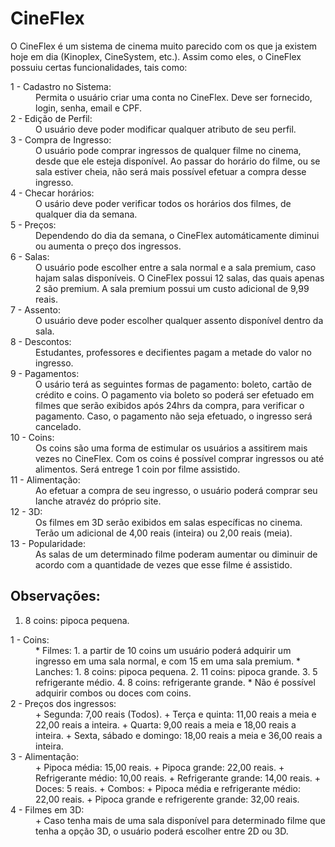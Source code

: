 # CineFlex

<p>
  O CineFlex é um sistema de cinema muito parecido com os que ja existem hoje em dia (Kinoplex, CineSystem, etc.).
  Assim como eles, o CineFlex possuiu certas funcionalidades, tais como:
</p>

<dl>
  <dt> 1 - Cadastro no Sistema: </dt>
  <dd> 
    Permita o usuário criar uma conta no CineFlex. Deve ser fornecido, login, senha, email e CPF.
  </dd>
  
  <dt> 2 - Edição de Perfil: </dt>
  <dd> 
    O usuário deve poder modificar qualquer atributo de seu perfil.
  </dd>
  
  <dt> 3 - Compra de Ingresso: </dt>
  <dd> 
    O usuário pode comprar ingressos de qualquer filme no cinema, desde que ele esteja disponível.
    Ao passar do horário do filme, ou se sala estiver cheia, não será mais possível efetuar a compra desse ingresso.
  </dd>
  
  <dt> 4 - Checar horários: </dt>
  <dd> 
    O usário deve poder verificar todos os horários dos filmes, de qualquer dia da semana.
  </dd>
  
  <dt> 5 - Preços: </dt>
  <dd> 
    Dependendo do dia da semana, o CineFlex automáticamente diminui ou aumenta o preço dos ingressos.
  </dd>
  
  <dt> 6 - Salas: </dt>
  <dd> 
    O usuário pode escolher entre a sala normal e a sala premium, caso hajam salas disponíveis.
	  O CineFlex possui 12 salas, das quais apenas 2 são premium.
    A sala premium possui um custo adicional de 9,99 reais.
  </dd>
  
  <dt> 7 - Assento: </dt>
  <dd> 
    O usuário deve poder escolher qualquer assento disponível dentro da sala.
  </dd>
  
  <dt> 8 - Descontos: </dt>
  <dd> 
    Estudantes, professores e decifientes pagam a metade do valor no ingresso.
  </dd>
  
  <dt> 9 - Pagamentos: </dt>
  <dd> 
    O usário terá as seguintes formas de pagamento: boleto, cartão de crédito e coins.
    O pagamento via boleto so poderá ser efetuado em filmes que serão exibidos após 24hrs da compra, para verificar o pagamento.
    Caso, o pagamento não seja efetuado, o ingresso será cancelado.
  </dd>
  
  <dt> 10 - Coins: </dt>
  <dd> 
    Os coins são uma forma de estimular os usuários a assitirem mais vezes no CineFlex.
	  Com os coins é possível comprar ingressos ou até alimentos.
    Será entrege 1 coin por filme assistido.
  </dd>
  
  <dt> 11 - Alimentação: </dt>
  <dd> 
    Ao efetuar a compra de seu ingresso, o usuário poderá comprar seu lanche atravéz do próprio site.
  </dd>
  
  <dt> 12 - 3D: </dt>
  <dd> 
    Os filmes em 3D serão exibidos em salas específicas no cinema.
    Terão um adicional de 4,00 reais (inteira) ou 2,00 reais (meia).
  </dd>
  
  <dt> 13 - Popularidade: </dt>
  <dd> 
    As salas de um determinado filme poderam aumentar ou diminuir de acordo com a quantidade de vezes que esse filme é assistido.
  </dd>
</dl>


## Observações:

1. 8 coins: pipoca pequena.
<dl>
  <dt> 1 - Coins: </dt>
  <dd>
    * Filmes: 
      	1. a partir de 10 coins um usuário poderá adquirir um ingresso em uma sala normal, e com 15 em uma sala premium.
    * Lanches:	
	1. 8 coins: pipoca pequena.
	2. 11 coins: pipoca grande.
	3. 5 refrigerante médio.
	4. 8 coins: refrigerante grande.
    * Não é possível adquirir combos ou doces com coins.
  </dd>
  
  <dt> 2 - Preços dos ingressos: </dt>
  <dd>
    + Segunda: 7,00 reais (Todos).
	  + Terça e quinta: 11,00 reais a meia e 22,00 reais a inteira.
	  + Quarta: 9,00 reais a meia e 18,00 reais a inteira.
	  + Sexta, sábado e domingo: 18,00 reais a meia e 36,00 reais a inteira.
  </dd>
  
  <dt> 3 - Alimentação: </dt>
  <dd>
    + Pipoca média: 15,00 reais.
	  + Pipoca grande: 22,00 reais.
	  + Refrigerante médio: 10,00 reais.
	  + Refrigerante grande: 14,00 reais.
	  + Doces: 5 reais.
	  + Combos:
		  + Pipoca média e refrigerante médio: 22,00 reais.
		  + Pipoca grande e refrigerente grande: 32,00 reais.
  </dd>
  
  <dt> 4 - Filmes em 3D: </dt>
  <dd>
	  + Caso tenha mais de uma sala disponível para determinado filme que tenha a opção 3D, o usuário poderá escolher entre 2D ou 3D.
  </dd>
</dl>
